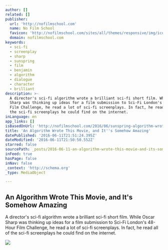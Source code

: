 ```yaml
---
author: []
related: []
publisher:
  url: 'http://nofilmschool.com'
  name: No Film School
  favicon: 'http://nofilmschool.com/sites/all/themes/responsive/img/icons/favicon.ico'
  domain: nofilmschool.com
keywords:
  - sci-fi
  - screenplay
  - sharp
  - sunspring
  - film
  - benjamin
  - algorithm
  - dialogue
  - character
  - brilliant
description: >-
  A director's sci-fi algorithm wrote a brilliant sci-fi short film. While Oscar
  Sharp was thinking up ideas for a film submission to Sci-Fi London's 48-Hour
  Film Challenge, he read a lot of sci-fi screenplays. In fact, he read all of
  the sci-fi screenplays he could find on the internet.
inLanguage: en
app_links: []
isBasedOnUrl: 'http://nofilmschool.com/2016/06/sunspring-algorithm-wrote-sci-fi-movie'
title: 'An Algorithm Wrote This Movie, and It''s Somehow Amazing'
datePublished: '2016-06-11T21:51:24.395Z'
dateModified: '2016-06-11T21:50:50.552Z'
starred: false
sourcePath: _posts/2016-06-11-an-algorithm-wrote-this-movie-and-its-somehow-amazing.md
inFeed: true
hasPage: false
inNav: false
_context: 'http://schema.org'
_type: MediaObject

---
```

<article style=""><h1>An Algorithm Wrote This Movie, and It's Somehow Amazing</h1><p>A director's sci-fi algorithm wrote a brilliant sci-fi short film. While Oscar Sharp was thinking up ideas for a film submission to Sci-Fi London's 48-Hour Film Challenge, he read a lot of sci-fi screenplays. In fact, he read all of the sci-fi screenplays he could find on the internet.</p><img src="http://nofilmschool.com/sites/default/files/styles/facebook/public/sunspring_screenplay_ai_movie_no_film_school2.png?itok=-9tyA-Zm" /></article>